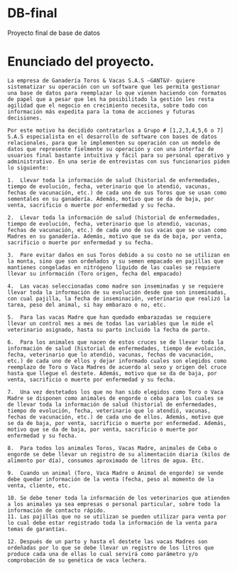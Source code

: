 # DB-final
 Proyecto final de base de datos


# Enunciado del proyecto.

    La empresa de Ganadería Toros & Vacas S.A.S –GANT&V- quiere sistematizar su operación con un software que les permita gestionar una base de datos para reemplazar lo que vienen haciendo con formatos de papel que a pesar que les ha posibilitado la gestión les resta agilidad que el negocio en crecimiento necesita, sobre todo con información más expedita para la toma de acciones y futuras decisiones.

    Por este motivo ha decidido contratarlos a Grupo # [1,2,3,4,5,6 o 7] S.A.S especialista en el desarrollo de software con bases de datos relacionales, para que le implementen su operación con un modelo de datos que represente fielmente su operación y con una interfaz de usuarios final bastante intuitiva y fácil para su personal operativo y administrativo. En una serie de entrevistas con sus funcionarios piden lo siguiente:
    
    1.	Llevar toda la información de salud (historial de enfermedades, tiempo de evolución, fecha, veterinario que lo atendió, vacunas, fechas de vacunación, etc.) de cada uno de sus Toros que se usan como sementales en su ganadería. Además, motivo que se da de baja, por venta, sacrificio o muerte por enfermedad y su fecha.

    2.	Llevar toda la información de salud (historial de enfermedades, tiempo de evolución, fecha, veterinario que lo atendió, vacunas, fechas de vacunación, etc.) de cada uno de sus vacas que se usan como Madres en su ganadería. Además, motivo que se da de baja, por venta, sacrificio o muerte por enfermedad y su fecha.

    3.	Pare evitar daños en sus Toros debido a su costo no se utilizan en la monta, sino que son ordeñados y su semen empacado en pajillas que mantienes congeladas en nitrógeno líquido de las cuales se requiere llevar su información (Toro origen, fecha del empacado)

    4.	Las vacas seleccionadas como madre son inseminadas y se requiere llevar toda la información de su evolución desde que son inseminadas, con cual pajilla, la fecha de inseminación, veterinario que realizó la tarea, peso del animal, si hay embarazo o no, etc.

    5.	Para las vacas Madre que han quedado embarazadas se requiere llevar un control mes a mes de todas las variables que le mide el veterinario asignado, hasta su parto incluido la fecha de parto.

    6.	Para los animales que nacen de estos cruces se de llevar toda la información de salud (historial de enfermedades, tiempo de evolución, fecha, veterinario que lo atendió, vacunas, fechas de vacunación, etc.) de cada uno de ellos y dejar informado cuales son elegidos como reemplazo de Toro o Vaca Madres de acuerdo al sexo y origen del cruce hasta que llegue el destete. Además, motivo que se da de baja, por venta, sacrificio o muerte por enfermedad y su fecha.

    7.	Una vez destetados los que no han sido elegidos como Toro o Vaca Madre se disponen como animales de engorde o ceba para los cuales se de llevar toda la información de salud (historial de enfermedades, tiempo de evolución, fecha, veterinario que lo atendió, vacunas, fechas de vacunación, etc.) de cada uno de ellos. Además, motivo que se da de baja, por venta, sacrificio o muerte por enfermedad. Además, motivo que se da de baja, por venta, sacrificio o muerte por enfermedad y su fecha.

    8.	Para todos los animales Toros, Vacas Madre, animales de Ceba o engorde se debe llevar un registro de su alimentación diaria (kilos de alimento por día), consumos aproximado de litros de agua. Etc.

    9.	Cuando un animal (Toro, Vaca Madre o Animal de engorde) se vende debe quedar información de la venta (fecha, peso al momento de la venta, cliente, etc.

    10.	Se debe tener toda la información de los veterinarios que atienden a los animales ya sea empresas o personal particular, sobre todo la información de contacto rápido.
    11.	Las pajillas que no se utilizan se pueden utilizar para venta por lo cual debe estar registrado toda la información de la venta para temas de garantías.

    12.	Después de un parto y hasta el destete las vacas Madres son ordeñadas por lo que se debe llevar un registro de los litros que produce cada una de ellas lo cual servirá como parámetro y/o comprobación de su genética de vaca lechera.

